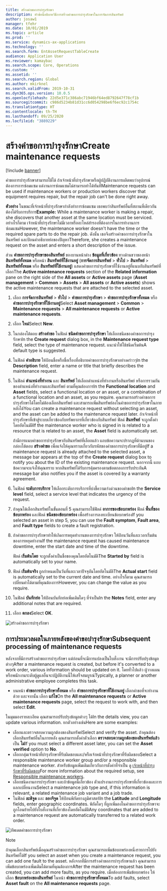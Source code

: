 ```yaml
---
title: สร้างคำขอการบำรุงรักษา
description: หัวข้อนี้อธิบายวิธีการสร้างคำขอการบำรุงรักษาในการจัดการสินทรัพย์
author: josaw1
manager: tfehr
ms.date: 10/01/2019
ms.topic: article
ms.prod: ''
ms.service: dynamics-ax-applications
ms.technology: ''
ms.search.form: EntAssetRequestTableCreate
audience: Application User
ms.reviewer: kamaybac
ms.search.scope: Core, Operations
ms.custom: ''
ms.assetid: ''
ms.search.region: Global
ms.author: mkirknel
ms.search.validFrom: 2019-10-31
ms.dyn365.ops.version: 10.0.5
ms.openlocfilehash: 22d5e371c386abc71946bf64ed8792647f78cf1b
ms.sourcegitcommit: c986d5234b81d31cc6d054298be6f6ec92c1754c
ms.translationtype: HT
ms.contentlocale: th-TH
ms.lasthandoff: 09/25/2020
ms.locfileid: "3889229"
---
```

# <a name="create-maintenance-requests"></a><span data-ttu-id="d0f4d-103">สร้างคำขอการบำรุงรักษา</span><span class="sxs-lookup"><span data-stu-id="d0f4d-103">Create maintenance requests</span></span>

[!include [banner](../../includes/banner.md)]

 

<span data-ttu-id="d0f4d-104">คำขอการบำรุงรักษาสามารถใช้ได้ ถ้าเจ้าหน้าที่บำรุงรักษาหรือผู้ปฏิบัติงานการผลิตพบว่าอุปกรณ์ต้องการการซ่อมแซม แต่งานการซ่อมแซมไม่สามารถทำได้ทันที</span><span class="sxs-lookup"><span data-stu-id="d0f4d-104">Maintenance requests can be used if maintenance workers or production workers discover that equipment requires repair, but the repair job can't be done right away.</span></span>

<span data-ttu-id="d0f4d-105">**ตัวอย่าง** ในขณะที่เจ้าหน้าที่บำรุงรักษากำลังทำการซ่อมแซม เธอพบว่าสินทรัพย์อื่นที่สถานที่เดียวกันต้องได้รับการบริการ</span><span class="sxs-lookup"><span data-stu-id="d0f4d-105">**Example:** While a maintenance worker is making a repair, she discovers that another asset at the same location must be serviced.</span></span> <span data-ttu-id="d0f4d-106">อย่างไรก็ตาม เจ้าหน้าที่บำรุงรักษาไม่มีเวลาหรืออะไหล่สำรองที่ต้องการในการทำงานการซ่อมแซม</span><span class="sxs-lookup"><span data-stu-id="d0f4d-106">However, the maintenance worker doesn't have the time or the required spare parts to do the repair job.</span></span> <span data-ttu-id="d0f4d-107">ดังนั้น เธอจึงสร้างคำขอการบำรุงรักษาในสินทรัพย์ และป้อนคำอธิบายย่อของปัญหา</span><span class="sxs-lookup"><span data-stu-id="d0f4d-107">Therefore, she creates a maintenance request on the asset and enters a short description of the issue.</span></span>

<span data-ttu-id="d0f4d-108">ส่วน **คำขอการบำรุงรักษาของสินทรัพย์** ของบานหน้าต่าง **ข้อมูลที่เกี่ยวข้อง** ทางด้านขวาของหน้า **สินทรัพย์ทั้งหมด** หรือหน้า **สินทรัพย์ที่ใช้งานอยู่** (**การจัดการสินทรัพย์** \> **ทั่วไป** \> **สินทรัพย์** \> **สินทรัพย์ทั้งหมด** หรือ **สินทรัพย์ที่ใช้งานอยู่**) แสดงคำขอการบำรุงรักษาที่ใช้งานอยู่ที่แนบกับสินทรัพย์ที่เลือก</span><span class="sxs-lookup"><span data-stu-id="d0f4d-108">The **Active maintenance requests** section of the **Related information** pane on the right side of the **All assets** or **Active assets** page (**Asset management** \> **Common** \> **Assets** \> **All assets** or **Active assets**) shows the active maintenance requests that are attached to the selected asset.</span></span>

1. <span data-ttu-id="d0f4d-109">เลือก **การจัดการสินทรัพย์** \> **ทั่วไป** \> **คำขอการบำรุงรักษา** \> **คำขอการบำรุงรักษาทั้งหมด** หรือ **คำขอการบำรุงรักษาที่ใช้งานอยู่**</span><span class="sxs-lookup"><span data-stu-id="d0f4d-109">Select **Asset management** \> **Common** \> **Maintenance requests** \> **All maintenance requests** or **Active maintenance requests**.</span></span>
2. <span data-ttu-id="d0f4d-110">เลือก **ใหม่**</span><span class="sxs-lookup"><span data-stu-id="d0f4d-110">Select **New**.</span></span>
3. <span data-ttu-id="d0f4d-111">ในกล่องโต้ตอบ **สร้างคำขอ** ในฟิลด์ **ชนิดคำขอการบำรุงรักษา** ให้เลือกชนิดของคำขอการบำรุงรักษา</span><span class="sxs-lookup"><span data-stu-id="d0f4d-111">In the **Create request** dialog box, in the **Maintenance request type** field, select the type of maintenance request.</span></span> <span data-ttu-id="d0f4d-112">แนะนำให้ใช้ชนิดเริ่มต้น</span><span class="sxs-lookup"><span data-stu-id="d0f4d-112">A default type is suggested.</span></span>
4. <span data-ttu-id="d0f4d-113">ในฟิลด์ **คำอธิบาย** ให้ป้อนชื่อหรือชื่อเรื่องที่อธิบายคำขอการบำรุงรักษาอย่างคร่าวๆ</span><span class="sxs-lookup"><span data-stu-id="d0f4d-113">In the **Description** field, enter a name or title that briefly describes the maintenance request.</span></span>
5. <span data-ttu-id="d0f4d-114">ในฟิลด์ **ตำแหน่งที่ทำงาน** และ **สินทรัพย์** ให้เลือกตำแหน่งที่ทำงานหรือสินทรัพย์ หรือการรวมกันของตำแหน่งที่ทำงานและสินทรัพย์ ตามที่คุณต้องการ</span><span class="sxs-lookup"><span data-stu-id="d0f4d-114">In the **Functional location** and **Asset** fields, select a functional location or an asset, or a combination of a functional location and an asset, as you require.</span></span> <span data-ttu-id="d0f4d-115">คุณสามารถสร้างคำขอการบำรุงรักษาได้โดยไม่ต้องเลือกสินทรัพย์ และสามารถเพิ่มสินทรัพย์ลงในคำขอการบำรุงรักษาในภายหลังได้</span><span class="sxs-lookup"><span data-stu-id="d0f4d-115">You can create a maintenance request without selecting an asset, and the asset can be added to the maintenance request later.</span></span> <span data-ttu-id="d0f4d-116">ถ้าเจ้าหน้าที่บำรุงรักษาที่เข้าสู่ระบบเกี่ยวข้องกับทรัพยากรที่เกี่ยวข้องกับสินทรัพย์ ฟิลด์ **สินทรัพย์** จะถูกตั้งค่าโดยอัตโนมัติ</span><span class="sxs-lookup"><span data-stu-id="d0f4d-116">If the maintenance worker who is signed in is related to a resource that is related to an asset, the **Asset** field is automatically set.</span></span>

    <span data-ttu-id="d0f4d-117">ถ้ามีการแนบคำขอการบำรุงรักษากับสินทรัพย์ที่เลือกแล้ว แถบข้อความจะปรากฏที่ด้านบนของกล่องโต้ตอบ **สร้างคำขอ** เพื่อแจ้งให้คุณทราบเกี่ยวกับรหัสของคำขอการบำรุงรักษาที่มีอยู่</span><span class="sxs-lookup"><span data-stu-id="d0f4d-117">If a maintenance request is already attached to the selected asset, a message bar appears at the top of the **Create request** dialog box to notify you about the ID of the existing maintenance request.</span></span> <span data-ttu-id="d0f4d-118">นอกจากนี้ แถบข้อความจะแจ้งให้คุณทราบ หากสินทรัพย์ได้รับการคุ้มครองตามข้อตกลงการรับประกัน</span><span class="sxs-lookup"><span data-stu-id="d0f4d-118">A message bar also notifies you if the asset is covered by a warranty agreement.</span></span>

6. <span data-ttu-id="d0f4d-119">ในฟิลด์ **ระดับการบริการ** ให้เลือกระดับการบริการที่บ่งชี้ความเร่งด่วนของคำขอ</span><span class="sxs-lookup"><span data-stu-id="d0f4d-119">In the **Service level** field, select a service level that indicates the urgency of the request.</span></span>
7. <span data-ttu-id="d0f4d-120">ถ้าคุณได้เลือกสินทรัพย์ในขั้นตอนที่ 5 คุณสามารถใช้ฟิลด์ **อาการของข้อบกพร่อง** ฟิลด์ **พื้นที่ของข้อบกพร่อง** และฟิลด์ **ชนิดของข้อบกพร่อง** เพื่อสร้างการลงทะเบียนข้อบกพร่อง</span><span class="sxs-lookup"><span data-stu-id="d0f4d-120">If you selected an asset in step 5, you can use the **Fault symptom**, **Fault area**, and **Fault type** fields to create a fault registration.</span></span>
8. <span data-ttu-id="d0f4d-121">ถ้าคำขอการบำรุงรักษาทำให้เกิดการหยุดทำงานของการบำรุงรักษา ให้ป้อนวันที่และเวลาเริ่มต้นของการหยุดทำงาน</span><span class="sxs-lookup"><span data-stu-id="d0f4d-121">If the maintenance request has caused maintenance downtime, enter the start date and time of the downtime.</span></span>

    <span data-ttu-id="d0f4d-122">ฟิลด์ **เริ่มต้นโดย** จะถูกตั้งค่าเป็นชื่อของคุณโดยอัตโนมัติ</span><span class="sxs-lookup"><span data-stu-id="d0f4d-122">The **Started by** field is automatically set to your name.</span></span>

10. <span data-ttu-id="d0f4d-123">ฟิลด์ **เริ่มต้นจริง** ถูกกำหนดเป็นวันที่และเวลาปัจจุบันโดยอัตโนมัติ</span><span class="sxs-lookup"><span data-stu-id="d0f4d-123">The **Actual start** field is automatically set to the current date and time.</span></span> <span data-ttu-id="d0f4d-124">อย่างไรก็ตาม คุณสามารถเปลี่ยนค่าได้ตามที่คุณต้องการ</span><span class="sxs-lookup"><span data-stu-id="d0f4d-124">However, you can change the value as you require.</span></span>
11. <span data-ttu-id="d0f4d-125">ในฟิลด์ **บันทึกย่อ** ให้ป้อนบันทึกย่อเพิ่มเติมใดๆ ที่จำเป็น</span><span class="sxs-lookup"><span data-stu-id="d0f4d-125">In the **Notes** field, enter any additional notes that are required.</span></span>
12. <span data-ttu-id="d0f4d-126">เลือก **ตกลง**</span><span class="sxs-lookup"><span data-stu-id="d0f4d-126">Select **OK**.</span></span>

![สร้างคำขอการบำรุงรักษา](media/03-manage-maintenance-requests.png)

## <a name="subsequent-processing-of-maintenance-requests"></a><span data-ttu-id="d0f4d-128">การประมวลผลในภายหลังของคำขอบำรุงรักษา</span><span class="sxs-lookup"><span data-stu-id="d0f4d-128">Subsequent processing of maintenance requests</span></span>

<span data-ttu-id="d0f4d-129">หลังจากที่มีการสร้างคำขอการบำรุงรักษา แต่ก่อนที่จะมีการแปลงเป็นใบสั่งงาน จะมีการปรับปรุงข้อมูลต่างๆ</span><span class="sxs-lookup"><span data-stu-id="d0f4d-129">After a maintenance request is created, but before it's converted to a work order, various information should be updated on it.</span></span> <span data-ttu-id="d0f4d-130">โดยทั่วไปแล้ว ผู้วางแผนหรือพนักงานระดับผู้ดูแลอื่นจะปฏิบัติงานนี้ให้เสร็จสมบูรณ์</span><span class="sxs-lookup"><span data-stu-id="d0f4d-130">Typically, a planner or another administrative employee completes this task.</span></span>

- <span data-ttu-id="d0f4d-131">บนหน้า **คำขอการบำรุงรักษาทั้งหมด** หรือ **คำขอการบำรุงรักษาที่ใช้งานอยู่** เลือกคำขอที่จะทำงานด้วย และจากนั้น เลือก **แก้ไข**</span><span class="sxs-lookup"><span data-stu-id="d0f4d-131">On the **All maintenance requests** or **Active maintenance requests** page, select the request to work with, and then select **Edit**.</span></span>

<span data-ttu-id="d0f4d-132">ในมุมมองรายละเอียด คุณสามารถปรับปรุงข้อมูลต่างๆ ได้</span><span class="sxs-lookup"><span data-stu-id="d0f4d-132">In the details view, you can update various information.</span></span> <span data-ttu-id="d0f4d-133">ยกตัวอย่างเช่น</span><span class="sxs-lookup"><span data-stu-id="d0f4d-133">Here are some examples:</span></span>

- <span data-ttu-id="d0f4d-134">เลือกและตรวจสอบความถูกต้องของสินทรัพย์</span><span class="sxs-lookup"><span data-stu-id="d0f4d-134">Select and verify the asset.</span></span> <span data-ttu-id="d0f4d-135">ถ้าคุณต้องเลือกสินทรัพย์อื่นในภายหลัง คุณสามารถตั้งค่าตัวเลือก **ตรวจสอบความถูกต้องของสินทรัพย์แล้ว** เป็น **ไม่**</span><span class="sxs-lookup"><span data-stu-id="d0f4d-135">If you must select a different asset later, you can set the **Asset verified** option to **No**.</span></span>
- <span data-ttu-id="d0f4d-136">เลือกกลุ่มเจ้าหน้าที่บำรุงรักษาที่รับผิดชอบและ/หรือเจ้าหน้าที่บำรุงรักษาที่รับผิดชอบ</span><span class="sxs-lookup"><span data-stu-id="d0f4d-136">Select a responsible maintenance worker group and/or a responsible maintenance worker.</span></span> <span data-ttu-id="d0f4d-137">สำหรับข้อมูลเพิ่มเติมเกี่ยวกับการตั้งค่าที่จำเป็น ดู [เจ้าหน้าที่บำรุงรักษาที่รับผิดชอบ](../setup-for-maintenance-requests/responsible-workers.md)</span><span class="sxs-lookup"><span data-stu-id="d0f4d-137">For more information about the required setup, see [Responsible maintenance workers](../setup-for-maintenance-requests/responsible-workers.md).</span></span>
- <span data-ttu-id="d0f4d-138">เลือกชนิดงานการบำรุงรักษา และถ้าข้อมูลนี้เกี่ยวข้อง ตัวแปรงานการบำรุงรักษาที่เกี่ยวข้องและการแลกเปลี่ยนงาน</span><span class="sxs-lookup"><span data-stu-id="d0f4d-138">Select a maintenance job type and, if this information is relevant, a related maintenance job variant and a job trade.</span></span>
- <span data-ttu-id="d0f4d-139">ในฟิลด์ **ละติจูด** และ **ลองจิจูด** ให้ป้อนพิกัดทางภูมิศาสตร์</span><span class="sxs-lookup"><span data-stu-id="d0f4d-139">In the **Latitude** and **Longitude** fields, enter geographic coordinates.</span></span> <span data-ttu-id="d0f4d-140">พิกัดใดๆ ที่ถูกเพิ่มลงในคำขอการบำรุงรักษาจะถูกโอนย้ายไปยังใบสั่งงานที่เกี่ยวข้องโดยอัตโนมัติ</span><span class="sxs-lookup"><span data-stu-id="d0f4d-140">Any coordinates that are added to a maintenance request are automatically transferred to a related work order.</span></span> 

![อัพเดตคำขอการบำรุงรักษา](media/04-manage-maintenance-requests.png)

> [!NOTE]
> <span data-ttu-id="d0f4d-142">ถ้าคุณเลือกสินทรัพย์เมื่อคุณสร้างคำขอการบำรุงรักษา คุณสามารถเพิ่มข้อบกพร่องหนึ่งรายการไปยังสินทรัพย์ได้</span><span class="sxs-lookup"><span data-stu-id="d0f4d-142">If you select an asset when you create a maintenance request, you can add one fault to the asset.</span></span> <span data-ttu-id="d0f4d-143">หลังจากที่มีการสร้างคำขอการบำรุงรักษาแล้ว คุณสามารถเพิ่มข้อบกพร่องเพิ่มเติมได้ตามที่คุณต้องการ</span><span class="sxs-lookup"><span data-stu-id="d0f4d-143">After the maintenance request has been created, you can add more faults, as you require.</span></span> <span data-ttu-id="d0f4d-144">เมื่อต้องการเพิ่มข้อบกพร่อง ให้เลือก **ข้อบกพร่องของสินทรัพย์** ในหน้า **คำขอการบำรุงรักษาทั้งหมด**</span><span class="sxs-lookup"><span data-stu-id="d0f4d-144">To add faults, select **Asset fault** on the **All maintenance requests** page.</span></span>
